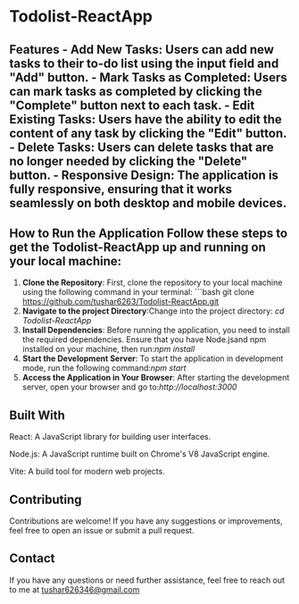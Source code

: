 # Todolist-ReactApp 
## Features - **Add New Tasks**: Users can add new tasks to their to-do list using the input field and "Add" button. - **Mark Tasks as Completed**: Users can mark tasks as completed by clicking the "Complete" button next to each task. - **Edit Existing Tasks**: Users have the ability to edit the content of any task by clicking the "Edit" button. - **Delete Tasks**: Users can delete tasks that are no longer needed by clicking the "Delete" button. - **Responsive Design**: The application is fully responsive, ensuring that it works seamlessly on both desktop and mobile devices. 

## How to Run the Application Follow these steps to get the Todolist-ReactApp up and running on your local machine:
1. **Clone the Repository**: First, clone the repository to your local machine using the following command in your terminal: ```bash git clone https://github.com/tushar6263/Todolist-ReactApp.git
2. **Navigate to the project Directory**:Change into the project directory: *cd Todolist-ReactApp*
3. **Install Dependencies**: Before running the application, you need to install the required dependencies. Ensure that you have Node.jsand npm installed on your machine, then run:*npm install*
4. **Start the Development Server**: To start the application in development mode, run the following command:*npm start*
5. **Access the Application in Your Browser**: After starting the development server, open your browser and go to:*http://localhost:3000*

## Built With
React: A JavaScript library for building user interfaces.

Node.js: A JavaScript runtime built on Chrome's V8 JavaScript engine.

Vite: A build tool for modern web projects.

## Contributing
Contributions are welcome! If you have any suggestions or improvements, feel free to open an issue or submit a pull request.

## Contact
If you have any questions or need further assistance, feel free to reach out to me at tushar626346@gmail.com
